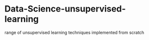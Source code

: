 # Data-Science-unsupervised-learning
range of unsupervised learning techniques implemented from scratch
